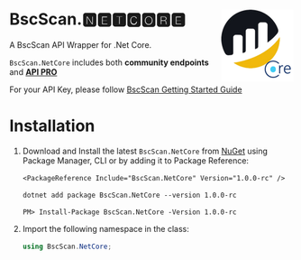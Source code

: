 # <img align="right" src="https://raw.githubusercontent.com/DennisPitallano/BscScan.NetCore/main/src/BscScan.NetCore/BscScan.NetCore.png" >BscScan.🅽🅴🆃🅲🅾🆁🅴

A BscScan API  Wrapper for .Net Core.

`BscScan.NetCore` includes both **community endpoints** and  [**API PRO**](https://docs.bscscan.com/api-pro/etherscan-api-pro) 

For your API Key, please follow [BscScan Getting Started Guide](https://docs.bscscan.com/getting-started/creating-an-account)

# Installation

1. Download and Install the latest `BscScan.NetCore` from [NuGet](https://www.nuget.org/packages/BscScan.NetCore/) using Package Manager, CLI or by adding it to Package Reference:

   ```
   <PackageReference Include="BscScan.NetCore" Version="1.0.0-rc" />
   ```

   ```
   dotnet add package BscScan.NetCore --version 1.0.0-rc
   ```

   ```
   PM> Install-Package BscScan.NetCore -Version 1.0.0-rc
   ```

2. Import the following namespace in the class:

   ```c#
   using BscScan.NetCore;
   ```

# 

